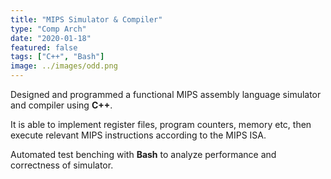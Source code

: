 ```yaml
---
title: "MIPS Simulator & Compiler"
type: "Comp Arch"
date: "2020-01-18"
featured: false
tags: ["C++", "Bash"]
image: ../images/odd.png
---
```


Designed and programmed a functional MIPS assembly language simulator and compiler using **C++**.

It is able to implement register files, program counters, memory etc, then execute relevant MIPS instructions according to the MIPS ISA.

Automated test benching with **Bash** to analyze performance and correctness of simulator.